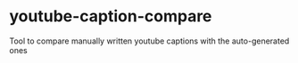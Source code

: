 # youtube-caption-compare
Tool to compare manually written youtube captions with the auto-generated ones
